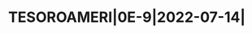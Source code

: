 ---
layout: asset
title: TESOROAMERI|0E-9|2022-07-14|                                
isin: US912796K576
---